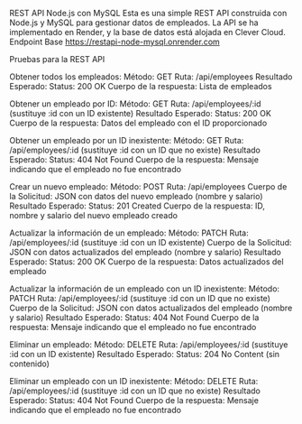 REST API Node.js con MySQL
Esta es una simple REST API construida con Node.js y MySQL para gestionar datos de empleados. La API se ha implementado en Render, y la base de datos está alojada en Clever Cloud.
Endpoint Base
https://restapi-node-mysql.onrender.com

Pruebas para la REST API

Obtener todos los empleados:
Método: GET
Ruta: /api/employees
Resultado Esperado:
Status: 200 OK
Cuerpo de la respuesta: Lista de empleados

Obtener un empleado por ID:
Método: GET
Ruta: /api/employees/:id (sustituye :id con un ID existente)
Resultado Esperado:
Status: 200 OK
Cuerpo de la respuesta: Datos del empleado con el ID proporcionado

Obtener un empleado por un ID inexistente:
Método: GET
Ruta: /api/employees/:id (sustituye :id con un ID que no existe)
Resultado Esperado:
Status: 404 Not Found
Cuerpo de la respuesta: Mensaje indicando que el empleado no fue encontrado

Crear un nuevo empleado:
Método: POST
Ruta: /api/employees
Cuerpo de la Solicitud: JSON con datos del nuevo empleado (nombre y salario)
Resultado Esperado:
Status: 201 Created
Cuerpo de la respuesta: ID, nombre y salario del nuevo empleado creado

Actualizar la información de un empleado:
Método: PATCH
Ruta: /api/employees/:id (sustituye :id con un ID existente)
Cuerpo de la Solicitud: JSON con datos actualizados del empleado (nombre y salario)
Resultado Esperado:
Status: 200 OK
Cuerpo de la respuesta: Datos actualizados del empleado

Actualizar la información de un empleado con un ID inexistente:
Método: PATCH
Ruta: /api/employees/:id (sustituye :id con un ID que no existe)
Cuerpo de la Solicitud: JSON con datos actualizados del empleado (nombre y salario)
Resultado Esperado:
Status: 404 Not Found
Cuerpo de la respuesta: Mensaje indicando que el empleado no fue encontrado

Eliminar un empleado:
Método: DELETE
Ruta: /api/employees/:id (sustituye :id con un ID existente)
Resultado Esperado:
Status: 204 No Content (sin contenido)

Eliminar un empleado con un ID inexistente:
Método: DELETE
Ruta: /api/employees/:id (sustituye :id con un ID que no existe)
Resultado Esperado:
Status: 404 Not Found
Cuerpo de la respuesta: Mensaje indicando que el empleado no fue encontrado

